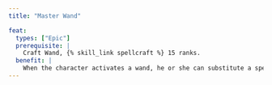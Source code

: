 ```yaml
---
title: "Master Wand"

feat:
  types: ["Epic"]
  prerequisite: |
    Craft Wand, {% skill_link spellcraft %} 15 ranks.
  benefit: |
    When the character activates a wand, he or she can substitute a spell slot instead of using a charge. The spell slot must be one the character has not used for the day, though he or she may lose a prepared spell to emulate a wand charge (the character may not lose prepared spells from his or her school of specialty, if any). The spell slot lost must be equal to or higher in level than the spell stored in the wand, including any level-increasing metamagic enhancements.
---
```

